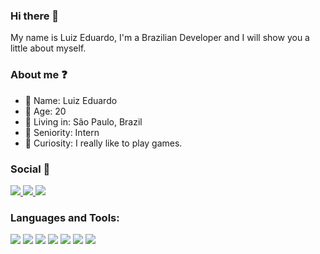 ### Hi there 👋

My name is Luiz Eduardo, I'm a Brazilian Developer and I will show you a little about myself.

### About me ❓

- 🔹 Name: Luiz Eduardo
- 🔸 Age: 20
- 🔹 Living in: São Paulo, Brazil
- 🔸 Seniority: Intern
- 🔹 Curiosity: I really like to play games.

### Social 🤵

<div>
    <a target='_blank' href="https://twitch.tv/xduduaraujo">
    <img src="https://img.shields.io/badge/Twitch-9146FF?style=for-the-badge&logo=twitch&logoColor=white">
    </a>
    <a target='_blank' href="https://instagram.com/xdudaraujo">
        <img src="https://img.shields.io/badge/Instagram-E4405F?style=for-the-badge&logo=instagram&logoColor=white">
    </a>
    <a target='_blank' href="https://linkedin.com/in/xduduaraujo">
        <img src="https://img.shields.io/badge/LinkedIn-0077B5?style=for-the-badge&logo=linkedin&logoColor=whitee">
    </a>
</div>

### Languages and Tools:

<div>
    <img src="https://img.shields.io/badge/html5%20-%23E34F26.svg?&style=for-the-badge&logo=html5&logoColor=white"/>
    <img src="https://img.shields.io/badge/css3%20-%231572B6.svg?&style=for-the-badge&logo=css3&logoColor=white"/>
    <img src="https://img.shields.io/badge/javascript%20-%23323330.svg?&style=for-the-badge&logo=javascript&logoColor=%23F7DF1E"/>
    <img src="https://img.shields.io/badge/node.js%20-%2343853D.svg?&style=for-the-badge&logo=node.js&logoColor=white"/>
    <img src="https://img.shields.io/badge/git%20-%23F05033.svg?&style=for-the-badge&logo=git&logoColor=white"/>
    <img src="https://img.shields.io/badge/github%20-%23121011.svg?&style=for-the-badge&logo=github&logoColor=white"/>
    <img src="https://img.shields.io/badge/Microsoft_SQL_Server-CC2927?style=for-the-badge&logo=microsoft-sql-server&logoColor=white"/>
</div>

